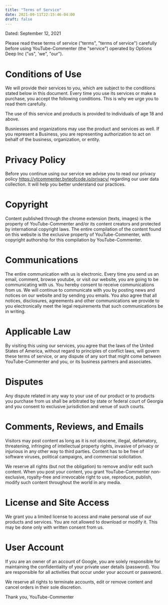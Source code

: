 ```yaml
---
title: "Terms of Service"
date: 2021-09-11T22:15:46-04:00
draft: false
---
```

Dated: September 12, 2021

Please read these terms of service ("terms", "terms of service") carefully before using YouTube-Commenter (the "service") operated by Options Deep Inc ("us", 'we", "our").
<!--- added the name above, also the company that operates it --->

# Conditions of Use

We will provide their services to you, which are subject to the conditions stated below in this document. Every time you use its services or make a purchase, you accept the following conditions. This is why we urge you to read them carefully.

The use of this service and products is provided to individuals of age 18 and above.

Busniesses and organizations may use the product and services as well. If you represent a Business, you are representing authorization to act on behalf of the business, organization, or entity. 

# Privacy Policy

Before you continue using our service we advise you to read our privacy policy https://ytcommenter.byteofcode.io/privacy/ regarding our user data collection. It will help you better understand our practices.
<!--- included the website here for privacy --->

# Copyright

Content published through the chrome extension (texts, images) is the property of YouTube-Commenter and/or its content creators and protected by international copyright laws. The entire compilation of the content found on this website is the exclusive property of YouTube-Commenter, with copyright authorship for this compilation by YouTube-Commenter.
<!--- added in the name 3 times --->

# Communications

The entire communication with us is electronic. Every time you send us an email, comment, browse youtube, or visit our website, you are going to be communicating with us. You hereby consent to receive communications from us. We will continue to communicate with you by posting news and notices on our website and by sending you emails. You also agree that all notices, disclosures, agreements and other communications we provide to you electronically meet the legal requirements that such communications be in writing.

# Applicable Law

By visiting this using our services, you agree that the laws of the United States of America, without regard to principles of conflict laws, will govern these terms of service, or any dispute of any sort that might come between YouTube-Commenter and you, or its business partners and associates.

# Disputes

Any dispute related in any way to your use of our product or to products you purchase from us shall be arbitrated by state or federal court of Georgia and you consent to exclusive jurisdiction and venue of such courts.

# Comments, Reviews, and Emails

Visitors may post content as long as it is not obscene, illegal, defamatory, threatening, infringing of intellectual property rights, invasive of privacy or injurious in any other way to third parties. Content has to be free of software viruses, political campaigns, and commercial solicitation.

We reserve all rights (but not the obligation) to remove and/or edit such content. When you post your content, you grant YouTube-Commenter non-exclusive, royalty-free and irrevocable right to use, reproduce, publish, modify such content throughout the world in any media.

# License and Site Access

We grant you a limited license to access and make personal use of our products and services. You are not allowed to download or modify it. This may be done only with written consent from us.

# User Account

If you are an owner of an account of Google, you are solely responsible for maintaining the confidentiality of your private user details (password). You are responsible for all activities that occur under your account or password.

We reserve all rights to terminate accounts, edit or remove content and cancel orders in their sole discretion.

Thank you,
YouTube-Commenter
